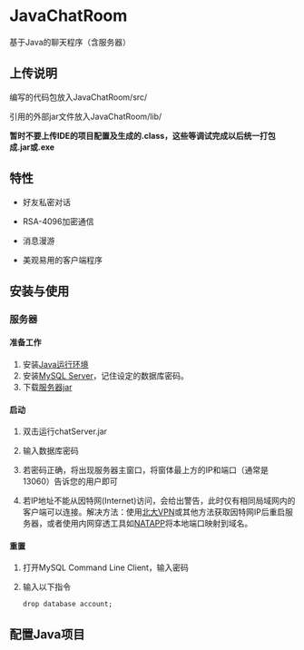 # JavaChatRoom
基于Java的聊天程序（含服务器）

## 上传说明

编写的代码包放入JavaChatRoom/src/

引用的外部jar文件放入JavaChatRoom/lib/

**暂时不要上传IDE的项目配置及生成的.class，这些等调试完成以后统一打包成.jar或.exe**

## 特性

- 好友私密对话

- RSA-4096加密通信

- 消息漫游

- 美观易用的客户端程序

## 安装与使用

### 服务器

#### 准备工作

1. 安装[Java运行环境](https://www.java.com/zh_CN/)
2. 安装[MySQL Server](https://dev.mysql.com/downloads/mysql/)，记住设定的数据库密码。
3. 下载[服务器jar](https://github.com/LeoHLee/JavaChatRoom/blob/master/chatServer.jar)

#### 启动

1. 双击运行chatServer.jar

2. 输入数据库密码
3. 若密码正确，将出现服务器主窗口，将窗体最上方的IP和端口（通常是13060）告诉您的用户即可
4. 若IP地址不能从因特网(Internet)访问，会给出警告，此时仅有相同局域网内的客户端可以连接。解决方法：使用[北大VPN](https://its.pku.edu.cn/service_1_vpn_client.jsp)或其他方法获取因特网IP后重启服务器，或者使用内网穿透工具如[NATAPP](https://natapp.cn/article/natapp_newbie)将本地端口映射到域名。

#### 重置

1. 打开MySQL Command Line Client，输入密码

2. 输入以下指令

   ```mysql
   drop database account;
   ```

## 配置Java项目

